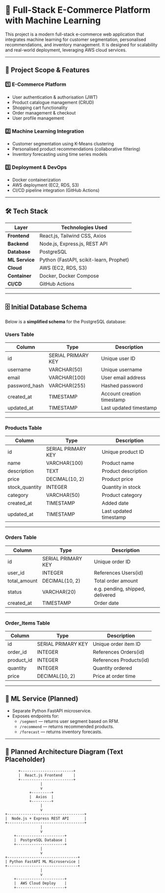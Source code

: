 # 🛒 Full-Stack E-Commerce Platform with Machine Learning

This project is a modern full-stack e-commerce web application that integrates machine learning for customer segmentation, personalised recommendations, and inventory management. It is designed for scalability and real-world deployment, leveraging AWS cloud services.

---

## 📌 Project Scope & Features

### 1️⃣ E-Commerce Platform
- User authentication & authorisation (JWT)
- Product catalogue management (CRUD)
- Shopping cart functionality
- Order management & checkout
- User profile management

### 2️⃣ Machine Learning Integration
- Customer segmentation using K-Means clustering
- Personalised product recommendations (collaborative filtering)
- Inventory forecasting using time series models

### 3️⃣ Deployment & DevOps
- Docker containerization
- AWS deployment (EC2, RDS, S3)
- CI/CD pipeline integration (GitHub Actions)

---

## 🛠️ Tech Stack

| Layer       | Technologies Used                               |
|-------------|-------------------------------------------------|
| **Frontend**  | React.js, Tailwind CSS, Axios                  |
| **Backend**   | Node.js, Express.js, REST API                  |
| **Database**  | PostgreSQL                                     |
| **ML Service**| Python (FastAPI, scikit-learn, Prophet)        |
| **Cloud**     | AWS (EC2, RDS, S3)                             |
| **Container** | Docker, Docker Compose                         |
| **CI/CD**     | GitHub Actions                                 |

---

## 🗄️ Initial Database Schema

Below is a **simplified schema** for the PostgreSQL database:

### Users Table
| Column       | Type             | Description                    |
|--------------|------------------|--------------------------------|
| id           | SERIAL PRIMARY KEY | Unique user ID               |
| username     | VARCHAR(50)      | Unique username                |
| email        | VARCHAR(100)     | User email address             |
| password_hash| VARCHAR(255)     | Hashed password                |
| created_at   | TIMESTAMP        | Account creation timestamp     |
| updated_at   | TIMESTAMP        | Last updated timestamp         |

---

### Products Table
| Column       | Type             | Description                    |
|--------------|------------------|--------------------------------|
| id           | SERIAL PRIMARY KEY | Unique product ID            |
| name         | VARCHAR(100)     | Product name                   |
| description  | TEXT             | Product description            |
| price        | DECIMAL(10, 2)   | Product price                  |
| stock_quantity | INTEGER        | Quantity in stock              |
| category     | VARCHAR(50)      | Product category               |
| created_at   | TIMESTAMP        | Added date                     |
| updated_at   | TIMESTAMP        | Last updated timestamp         |

---

### Orders Table
| Column       | Type             | Description                    |
|--------------|------------------|--------------------------------|
| id           | SERIAL PRIMARY KEY | Unique order ID              |
| user_id      | INTEGER          | References Users(id)           |
| total_amount | DECIMAL(10, 2)   | Total order amount             |
| status       | VARCHAR(20)      | e.g. pending, shipped, delivered |
| created_at   | TIMESTAMP        | Order date                     |

---

### Order_Items Table
| Column       | Type             | Description                    |
|--------------|------------------|--------------------------------|
| id           | SERIAL PRIMARY KEY | Unique order item ID         |
| order_id     | INTEGER          | References Orders(id)          |
| product_id   | INTEGER          | References Products(id)        |
| quantity     | INTEGER          | Quantity ordered               |
| price        | DECIMAL(10, 2)   | Price at order time            |

---

## 🧠 ML Service (Planned)

- Separate Python FastAPI microservice.
- Exposes endpoints for:
  - `/segment` — returns user segment based on RFM.
  - `/recommend` — returns recommended products.
  - `/forecast` — returns inventory forecasts.

---

## 🔗 Planned Architecture Diagram (Text Placeholder)

          +------------------------+
          |  React.js Frontend     |
          +------------------------+
                    |
                    v
               +---------+
               |  Axios  |
               +---------+
                    |
                    v
    +-----------------------------------+
    |  Node.js + Express REST API       |
    +-----------------------------------+
                    |
                    v
        +----------------------+
        |  PostgreSQL Database |
        +----------------------+
                    |
                    v
    +--------------------------------+
    | Python FastAPI ML Microservice |
    +--------------------------------+
                    |
                    v
        +----------------------+
        |  AWS Cloud Deploy    |
        +----------------------+
